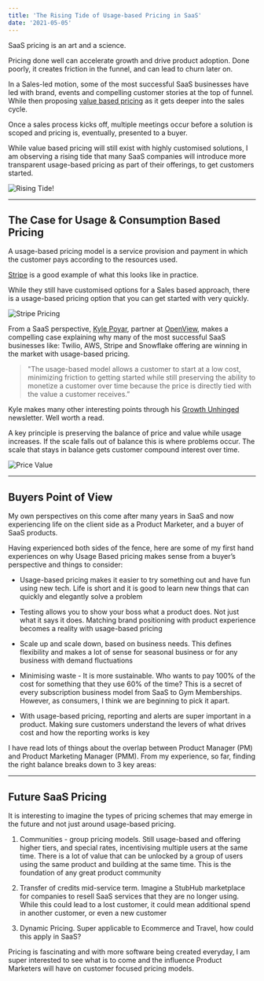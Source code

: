 ```yaml
---
title: 'The Rising Tide of Usage-based Pricing in SaaS'
date: '2021-05-05'
---
```


SaaS pricing is an art and a science. 

Pricing done well can accelerate growth and drive product adoption. Done poorly, it creates friction in the funnel, and can lead to churn later on.

In a Sales-led motion, some of the most successful SaaS businesses have led with brand, events and compelling customer stories at the top of funnel. While then proposing [value based pricing](https://hbr.org/2016/08/a-quick-guide-to-value-based-pricing) as it gets deeper into the sales cycle.

Once a sales process kicks off, multiple meetings occur before a solution is scoped and pricing is, eventually, presented to a buyer. 

While value based pricing will still exist with highly customised solutions, I am observing a rising tide that many SaaS companies will introduce more transparent usage-based pricing as part of their offerings, to get customers started.

![Rising Tide!](/images/RisingTide.jpeg "Rising Tide")

------
## The Case for Usage & Consumption Based Pricing

A usage-based pricing model is a service provision and payment in which the customer pays according to the resources used.

[Stripe](https://stripe.com/au/pricing#pricing-details) is a good example of what this looks like in practice.

While they still have customised options for a Sales based approach, there is a usage-based pricing option that you can get started with very quickly.

![Stripe Pricing](/images/StripePricing.jpeg "Stripe Pricing")

From a SaaS perspective, [Kyle Poyar](https://techcrunch.com/2021/01/29/subscription-based-pricing-is-dead-smart-saas-companies-are-shifting-to-usage-based-models/), partner at [OpenView](https://openviewpartners.com/), makes a compelling case  explaining why many of the most successful SaaS businesses like: Twilio, AWS, Stripe and Snowflake offering are winning in the market with usage-based pricing.

> "The usage-based model allows a customer to start at a low cost, minimizing friction to getting started while still preserving the ability to monetize a customer over time because the price is directly tied with the value a customer receives.”

Kyle makes many other interesting points through his [Growth Unhinged](https://kylepoyar.substack.com/p/usage-based-pricing-20) newsletter. Well worth a read.

A key principle is preserving the balance of price and value while usage increases. If the scale falls out of balance this is where problems occur. The scale that stays in balance gets customer compound interest over time.

![Price Value](/images/PriceValue.gif "Price Value Scale")

------

## Buyers Point of View

My own perspectives on this come after many years in SaaS and now experiencing life on the client side as a Product Marketer, and a buyer of SaaS products.  

Having experienced both sides of the fence, here are some of my first hand experiences on why Usage Based pricing makes sense from a buyer’s perspective and things to consider:

- Usage-based pricing makes it easier to try something out and have fun using new tech. Life is short and it is good to learn new things that can quickly and elegantly solve a problem

- Testing allows you to show your boss what a product does. Not just what it says it does. Matching brand positioning with product experience becomes a reality with usage-based pricing

- Scale up and scale down, based on business needs. This defines flexibility and makes a lot of sense for seasonal business or for any business with demand fluctuations

- Minimising waste - It is more sustainable. Who wants to pay 100% of the cost for something that they use 60% of the time? This is a secret of every subscription business model from SaaS to Gym Memberships. However, as consumers, I think we are beginning to pick it apart.

- With usage-based pricing, reporting and alerts are super important in a product. Making sure customers understand the levers of what drives cost and how the reporting works is key

I have read lots of things about the overlap between Product Manager (PM) and Product Marketing Manager (PMM). From my experience, so far, finding the right balance breaks down to 3 key areas:

------

## Future SaaS Pricing

It is interesting to imagine the types of pricing schemes that may emerge in the future and not just around usage-based pricing.

1) Communities - group pricing models. Still usage-based and offering higher tiers, and special rates, incentivising multiple users at the same time. There is a lot of value that can be unlocked by a group of users using the same product and building at the same time. This is the foundation of any great product community

2) Transfer of credits mid-service term. Imagine a StubHub marketplace for companies to resell SaaS services that they are no longer using. While this could lead to a lost customer, it could mean additional spend in another customer, or even a new customer

3) Dynamic Pricing. Super applicable to Ecommerce and Travel, how could this apply in SaaS?

Pricing is fascinating and with more software being created everyday, I am super interested to see what is to come and the influence Product Marketers will have on customer focused pricing models.

